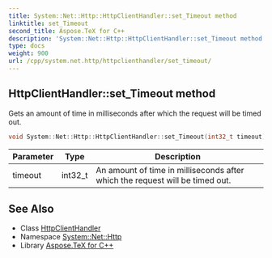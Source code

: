 ```yaml
---
title: System::Net::Http::HttpClientHandler::set_Timeout method
linktitle: set_Timeout
second_title: Aspose.TeX for C++
description: 'System::Net::Http::HttpClientHandler::set_Timeout method. Gets an amount of time in milliseconds after which the request will be timed out in C++.'
type: docs
weight: 900
url: /cpp/system.net.http/httpclienthandler/set_timeout/
---
```

## HttpClientHandler::set_Timeout method


Gets an amount of time in milliseconds after which the request will be timed out.

```cpp
void System::Net::Http::HttpClientHandler::set_Timeout(int32_t timeout)
```


| Parameter | Type | Description |
| --- | --- | --- |
| timeout | int32_t | An amount of time in milliseconds after which the request will be timed out. |

## See Also

* Class [HttpClientHandler](../)
* Namespace [System::Net::Http](../../)
* Library [Aspose.TeX for C++](../../../)
